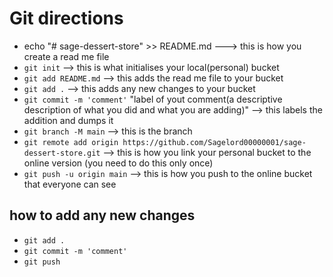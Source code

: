 # Git directions
- echo "# sage-dessert-store" >> README.md ---> this is how you create a read me file
- `git init` --> this is what initialises your local(personal) bucket
- `git add README.md` --> this adds the read me file to your bucket
- `git add .` --> this adds any new changes to your bucket 
- `git commit -m 'comment'` "label of yout comment(a descriptive description of what you did and what you are adding)" --> this labels the addition and dumps it
- `git branch -M main` --> this is the branch
- `git remote add origin https://github.com/Sagelord00000001/sage-dessert-store.git` --> this is how you link your personal bucket to the online version (you need to do this only once)
- `git push -u origin main` --> this is how you push to the online bucket that everyone can see

## how to add any new changes 
- `git add .`
- `git commit -m 'comment'`
- `git push`